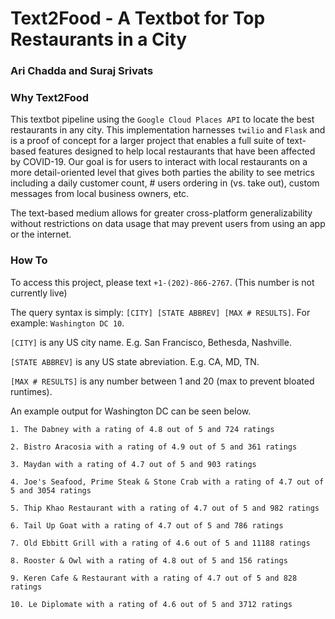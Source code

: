 # Text2Food - A Textbot for Top Restaurants in a City 
### Ari Chadda and Suraj Srivats 


### Why Text2Food 
This textbot pipeline using the `Google Cloud Places API` to locate the best restaurants in any city. This implementation harnesses `twilio` and `Flask` and is a proof of concept for a larger project that enables a full suite of text-based features designed to help local restaurants that have been affected by COVID-19. Our goal is for users to interact with local restaurants on a more detail-oriented level that gives both parties the ability to see metrics including a daily customer count, # users ordering in (vs. take out), custom messages from local business owners, etc.

The text-based medium allows for greater cross-platform generalizability without restrictions on data usage that may prevent users from using an app or the internet.

### How To
To access this project, please text `+1-(202)-866-2767`. (This number is not currently live) 

The query syntax is simply: `[CITY] [STATE ABBREV] [MAX # RESULTS]`. For example: `Washington DC 10`. 

`[CITY]` is any US city name. E.g. San Francisco, Bethesda, Nashville.

`[STATE ABBREV]` is any US state abreviation. E.g. CA, MD, TN.

`[MAX # RESULTS]` is any number between 1 and 20 (max to prevent bloated runtimes). 

An example output for Washington DC can be seen below. 
```
1. The Dabney with a rating of 4.8 out of 5 and 724 ratings

2. Bistro Aracosia with a rating of 4.9 out of 5 and 361 ratings

3. Maydan with a rating of 4.7 out of 5 and 903 ratings

4. Joe's Seafood, Prime Steak & Stone Crab with a rating of 4.7 out of 5 and 3054 ratings

5. Thip Khao Restaurant with a rating of 4.7 out of 5 and 982 ratings

6. Tail Up Goat with a rating of 4.7 out of 5 and 786 ratings

7. Old Ebbitt Grill with a rating of 4.6 out of 5 and 11188 ratings

8. Rooster & Owl with a rating of 4.8 out of 5 and 156 ratings

9. Keren Cafe & Restaurant with a rating of 4.7 out of 5 and 828 ratings

10. Le Diplomate with a rating of 4.6 out of 5 and 3712 ratings
```
